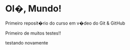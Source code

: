 # Ol�, Mundo!
 Primeiro reposit�rio do curso em v�deo do Git & GitHub

 Primeiro de muitos testes!!

 testando novamente
